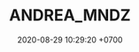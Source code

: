 ---
layout: 
permalink: /team/:title.html
categories: follow08
maincover: /assets/avatars/female1.webp
tickets: 1
date: 2020-08-29 10:29:20 +0700
title: ANDREA_MNDZ
vip: 
sub: #/assets/mis/sub.png
gift: #/assets/mis/gift.png
---